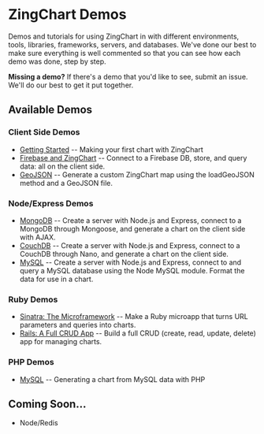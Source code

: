 # ZingChart Demos

Demos and tutorials for using ZingChart in with different environments, tools, libraries, frameworks, servers, and databases. We've done our best to make sure everything is well commented so that you can see how each demo was done, step by step.

**Missing a demo?**
If there's a demo that you'd like to see, submit an issue. We'll do our best to get it put together.

## Available Demos

### Client Side Demos
* [Getting Started](Client%20Side/Getting%20Started/README.md) -- Making your first chart with ZingChart
* [Firebase and ZingChart](Client%20Side/Firebase/README.md) -- Connect to a Firebase DB, store, and query data: all on the client side.
* [GeoJSON](Client%20Side/GeoJSON/README.md) -- Generate a custom ZingChart map using the loadGeoJSON method and a GeoJSON file.

### Node/Express Demos
* [MongoDB](Node/MongoDB/README.md) -- Create a server with Node.js and Express, connect to a MongoDB through Mongoose, and generate a chart on the client side with AJAX.
* [CouchDB](Node/CouchDB/README.md) -- Create a server with Node.js and Express, connect to a CouchDB through Nano, and generate a chart on the client side.
* [MySQL](Node/MySQL/README.md) -- Create a server with Node.js and Express, connect to and query a MySQL database using the Node MySQL module. Format the data for use in a chart.

### Ruby Demos
* [Sinatra: The Microframework](Ruby/Sinatra/README.md) -- Make a Ruby microapp that turns URL parameters and queries into charts.
* [Rails: A Full CRUD App](Ruby/Rails/README.md) -- Build a full CRUD (create, read, update, delete) app for managing charts.

### PHP Demos
* [MySQL](PHP/MySQL/README.md) -- Generating a chart from MySQL data with PHP

## Coming Soon...

* Node/Redis